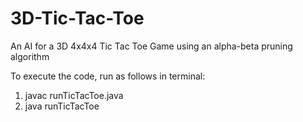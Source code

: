 # 3D-Tic-Tac-Toe

An AI for a 3D 4x4x4 Tic Tac Toe Game using an alpha-beta pruning algorithm 

To execute the code, run as follows in terminal: 
1. javac runTicTacToe.java 
2. java runTicTacToe
